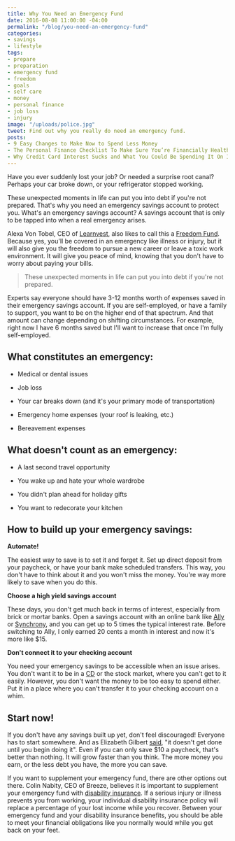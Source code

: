 ```yaml
---
title: Why You Need an Emergency Fund
date: 2016-08-08 11:00:00 -04:00
permalink: "/blog/you-need-an-emergency-fund"
categories:
- savings
- lifestyle
tags:
- prepare
- preparation
- emergency fund
- freedom
- goals
- self care
- money
- personal finance
- job loss
- injury
image: "/uploads/police.jpg"
tweet: Find out why you really do need an emergency fund.
posts:
- 9 Easy Changes to Make Now to Spend Less Money
- The Personal Finance Checklist To Make Sure You’re Financially Healthy
- Why Credit Card Interest Sucks and What You Could Be Spending It On Instead
---
```


Have you ever suddenly lost your job? Or needed a surprise root canal? Perhaps your car broke down, or your refrigerator stopped working.

These unexpected moments in life can put you into debt if you're not prepared. That's why you need an emergency savings account to protect you. What's an emergency savings account? A savings account that is only to be tapped into when a real emergency arises.

Alexa Von Tobel, CEO of [Learnvest](https://www.learnvest.com), also likes to call this a [Freedom Fund](http://www.inc.com/magazine/201405/alexa-von-tobel/need-for-freedom-fund-savings-living-expenses.html). Because yes, you'll be covered in an emergency like illness or injury, but it will also give you the freedom to pursue a new career or leave a toxic work environment. It will give you peace of mind, knowing that you don't have to worry about paying your bills.

> These unexpected moments in life can put you into debt if you're not prepared.

Experts say everyone should have 3-12 months worth of expenses saved in their emergency savings account. If you are self-employed, or have a family to support, you want to be on the higher end of that spectrum. And that amount can change depending on shifting circumstances. For example, right now I have 6 months saved but I'll want to increase that once I'm fully self-employed.

## What constitutes an emergency:

* Medical or dental issues

* Job loss

* Your car breaks down (and it's your primary mode of transportation)

* Emergency home expenses (your roof is leaking, etc.)

* Bereavement expenses

## What doesn't count as an emergency:

* A last second travel opportunity

* You wake up and hate your whole wardrobe

* You didn't plan ahead for holiday gifts

* You want to redecorate your kitchen

## How to build up your emergency savings:

**Automate!**

The easiest way to save is to set it and forget it. Set up direct deposit from your paycheck, or have your bank make scheduled transfers. This way, you don't have to think about it and you won't miss the money. You're way more likely to save when you do this.

**Choose a high yield savings account**

These days, you don't get much back in terms of interest, especially from brick or mortar banks. Open a savings account with an online bank like [Ally](ally.com) or [Synchrony](https://www.synchronybank.com/banking/home), and you can get up to 5 times the typical interest rate. Before switching to Ally, I only earned 20 cents a month in interest and now it's more like $15.

**Don't connect it to your checking account**

You need your emergency savings to be accessible when an issue arises. You don't want it to be in a [CD](https://www.nerdwallet.com/blog/banking/cd-certificate-of-deposit/) or the stock market, where you can't get to it easily. However, you don't want the money to be too easy to spend either. Put it in a place where you can't transfer it to your checking account on a whim.

## Start now!

If you don't have any savings built up yet, don't feel discouraged! Everyone has to start somewhere. And as Elizabeth Gilbert [said](http://www.elizabethgilbert.com/magic-lessons/), "it doesn't get done until you begin doing it". Even if you can only save $10 a paycheck, that's better than nothing. It will grow faster than you think. The more money you earn, or the less debt you have, the more you can save.

If you want to supplement your emergency fund, there are other options out there. Colin Nabity, CEO of Breeze, believes it is important to supplement your emergency fund with [disability insurance](https://www.meetbreeze.com/offer/1068). If a serious injury or illness prevents you from working, your individual disability insurance policy will replace a percentage of your lost income while you recover. Between your emergency fund and your disability insurance benefits, you should be able to meet your financial obligations like you normally would while you get back on your feet.
